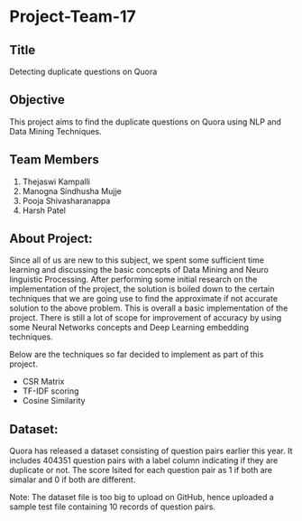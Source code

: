 # Project-Team-17

## Title
Detecting duplicate questions on Quora

## Objective
This project aims to find the duplicate questions on Quora using NLP and Data Mining Techniques.

## Team Members
1) Thejaswi Kampalli
2) Manogna Sindhusha Mujje
3) Pooja Shivasharanappa
4) Harsh Patel

## About Project:
Since all of us are new to this subject, we spent some sufficient time learning and discussing the basic concepts of Data Mining and Neuro linguistic Processing. After performing some initial research on the implementation of the project, the solution is boiled down to the certain techniques that we are going use to find the approximate if not accurate solution to the above problem. This is overall a basic implementation of the project. There is still a lot of scope for improvement of accuracy by using some Neural Networks concepts and Deep Learning embedding techniques.

Below are the techniques so far decided to implement as part of this project.
- CSR Matrix
- TF-IDF scoring
- Cosine Similarity

## Dataset:
Quora has released a dataset consisting of question pairs earlier this year. It includes 404351 question pairs with a label column indicating if they are duplicate or not. The score lsited for each question pair as 1 if both are simalar and 0 if both are different.

Note: The dataset file is too big to upload on GitHub, hence uploaded a sample test file containing 10 records of question pairs.

